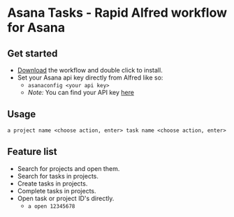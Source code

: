 Asana Tasks - Rapid Alfred workflow for Asana
===

## Get started

- [Download](https://github.com/Springest/alfred-asana-tasks/raw/master/Asana%20Tasks.alfredworkflow) the
  workflow and double click to install.
- Set your Asana api key directly from Alfred like so:
  - `asanaconfig <your api key>`
  - _Note:_ You can find your API key [here](http://app.asana.com/-/account_api)

## Usage

`a project name <choose action, enter> task name <choose action, enter>`

## Feature list

- Search for projects and open them.
- Search for tasks in projects.
- Create tasks in projects.
- Complete tasks in projects.
- Open task or project ID's directly.
  - `a open 12345678`
